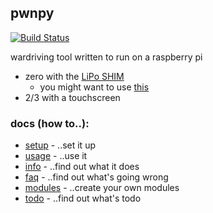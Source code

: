 ## pwnpy

[![Build Status](http://build.eberlein.io:8080/job/python_pwnpy/badge/icon)](http://build.eberlein.io:8080/job/python_pwnpy/)<br>

wardriving tool written to run on a raspberry pi 
- zero with the [LiPo SHIM](https://shop.pimoroni.com/products/lipo-shim) <br>
    - you might want to use [this](https://github.com/smthnspcl/clean-shutdown)
- 2/3 with a touchscreen

### docs (how to..):
- [setup](https://github.com/smthnspcl/pwnpy/tree/master/docs/setup.md) - ..set it up
- [usage](https://github.com/smthnspcl/pwnpy/tree/master/docs/usage.md) - ..use it
- [info](https://github.com/smthnspcl/pwnpy/tree/master/docs/info.md) - ..find out what it does
- [faq](https://github.com/smthnspcl/pwnpy/tree/master/docs/faq.md) - ..find out what's going wrong
- [modules](https://github.com/smthnspcl/pwnpy/tree/master/docs/modules.md) - ..create your own modules
- [todo](https://github.com/smthnspcl/pwnpy/tree/master/docs/todo.md) - ..find out what's todo
